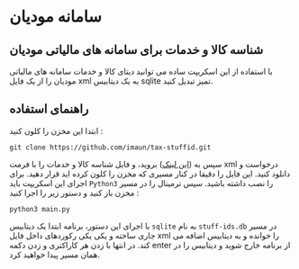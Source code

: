 # سامانه مودیان
## شناسه کالا و خدمات برای سامانه های مالیاتی مودیان
با استفاده از این اسکریپت ساده می توانید دیتای کالا و خدمات سامانه های مالیاتی مودیان را از یک فایل xml به یک دیتابیس sqlite تمیز تبدیل کنید.
## راهنمای استفاده
ابتدا این مخزن را کلون کنید :
```
git clone https://github.com/imaun/tax-stuffid.git
```
سپس به ([این لینک](https://stuffid.tax.gov.ir/)) بروید، و فایل شناسه کالا و خدمات را با فرمت xml درخواست و دانلود کنید. این فایل را دقیقا در کنار مسیری که مخزن را کلون کرده اید قرار دهید. برای اجرای این اسکریپت باید `Python3` را نصب داشته باشید. سپس ترمینال را در مسیر مخزن باز کنید و دستور زیر را اجرا کنید :
```
python3 main.py
```
با اجرای این دستور، برنامه ابتدا یک دیتابیس `sqlite` به نام `stuff-ids.db` در مسیر جاری ساخته و یکی یکی رکوردهای داخل فایل xml را خوانده و به دیتابیس اضافه می کند. در انتها با زدن هر کاراکتری و زدن دکمه enter از برنامه خارج شوید و دیتابیس را در همان مسیر پیدا خواهید کرد.

